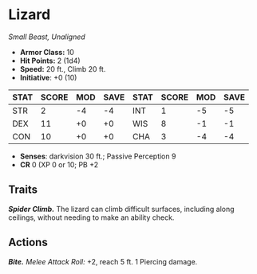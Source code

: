 # Lizard

*Small Beast, Unaligned*

- **Armor Class:** 10
- **Hit Points:** 2 (1d4)
- **Speed:** 20 ft., Climb 20 ft.
- **Initiative**: +0 (10)

|STAT|SCORE|MOD|SAVE|STAT|SCORE|MOD|SAVE|
| --- | --- | --- | ---- |---| --- | --- | ---- |
| STR | 2 | -4 | -4 | INT | 1 | -5 | -5 |
| DEX | 11 | +0 | +0 | WIS | 8 | -1 | -1 |
| CON | 10 | +0 | +0 | CHA | 3 | -4 | -4 |

- **Senses**: darkvision 30 ft.; Passive Perception 9
- **CR** 0 (XP 0 or 10; PB +2

## Traits

***Spider Climb.*** The lizard can climb difficult surfaces, including along ceilings, without needing to make an ability check.


## Actions

***Bite.*** *Melee Attack Roll:* +2, reach 5 ft. 1 Piercing damage.

